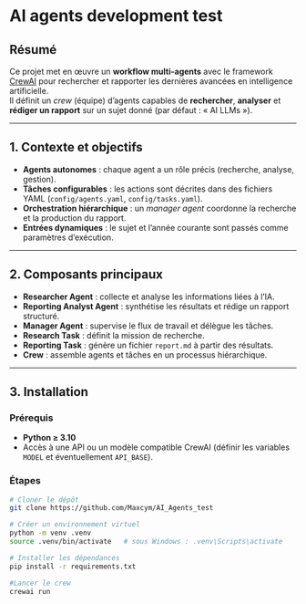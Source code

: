 # AI agents development test 

## Résumé
Ce projet met en œuvre un **workflow multi-agents** avec le framework [CrewAI](https://docs.crewai.com/) pour rechercher et rapporter les dernières avancées en intelligence artificielle.  
Il définit un *crew* (équipe) d’agents capables de **rechercher**, **analyser** et **rédiger un rapport** sur un sujet donné (par défaut : « AI LLMs »).

---

## 1. Contexte et objectifs
- **Agents autonomes** : chaque agent a un rôle précis (recherche, analyse, gestion).  
- **Tâches configurables** : les actions sont décrites dans des fichiers YAML (`config/agents.yaml`, `config/tasks.yaml`).  
- **Orchestration hiérarchique** : un *manager agent* coordonne la recherche et la production du rapport.  
- **Entrées dynamiques** : le sujet et l’année courante sont passés comme paramètres d’exécution.

---

## 2. Composants principaux
- **Researcher Agent** : collecte et analyse les informations liées à l’IA.  
- **Reporting Analyst Agent** : synthétise les résultats et rédige un rapport structuré.  
- **Manager Agent** : supervise le flux de travail et délègue les tâches.  
- **Research Task** : définit la mission de recherche.  
- **Reporting Task** : génère un fichier `report.md` à partir des résultats.  
- **Crew** : assemble agents et tâches en un processus hiérarchique.

---

## 3. Installation

### Prérequis
- **Python ≥ 3.10**  
- Accès à une API ou un modèle compatible CrewAI (définir les variables `MODEL` et éventuellement `API_BASE`).

### Étapes
```bash
# Cloner le dépôt
git clone https://github.com/Maxcym/AI_Agents_test

# Créer un environnement virtuel
python -m venv .venv
source .venv/bin/activate   # sous Windows : .venv\Scripts\activate

# Installer les dépendances
pip install -r requirements.txt

#Lancer le crew
crewai run

